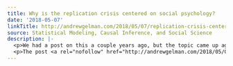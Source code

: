 ```yaml
---
title: Why is the replication crisis centered on social psychology?
date: '2018-05-07'
linkTitle: http://andrewgelman.com/2018/05/07/replication-crisis-centered-social-psychology/
source: Statistical Modeling, Causal Inference, and Social Science
description: |-
  <p>We had a post on this a couple years ago, but the topic came up again, and here are my latest thoughts. Psychology has several features that contribute to the replication crisis: – Psychology is a relatively open and uncompetitive field (compared for example to biology). Many researchers will share their data. – Psychology is [&#8230;]</p>
  <p>The post <a rel="nofollow" href="http://andrewgelman.com/2018/05/07/replication-crisis-centered-social-psychology/">Why is the replication crisis center
---
```

